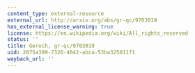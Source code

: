 ```yaml
---
content_type: external-resource
external_url: http://arxiv.org/abs/gr-qc/9703019
has_external_license_warning: true
license: https://en.wikipedia.org/wiki/All_rights_reserved
status: ''
title: Geroch, gr-qc/9703019
uid: 2075a399-7326-4642-abca-53ba325011f1
wayback_url: ''
---
```

